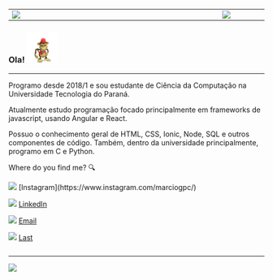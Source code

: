 



<center>
  <table>
    <tr>
        <td><img width="400px" align="left" src="https://github-readme-stats.vercel.app/api/top-langs/?username=caiotheodoro&hide=html&layout=compact&theme=dark" /></td>
        <td><img width="495px" align="left" src="https://github-readme-stats.vercel.app/api?username=caiotheodoro&theme=dark"/></td>
    </tr>   
  </table>
</center>  

### Ola! <img src="./images/dfed.gif" width="60px">

---

Programo desde 2018/1 e sou estudante de Ciência da Computação na Universidade Tecnologia do Paraná. 

Atualmente estudo programação focado principalmente em frameworks de javascript, usando Angular e React.

Possuo o conhecimento geral de HTML, CSS, Ionic, Node, SQL e outros componentes de código. Também, dentro da universidade principalmente, programo em C e Python.



Where do you find me? :mag:  
  <table>
    <tr>
  <a href="https://www.instagram.com/c.dthr/"><img src="https://github.com/caiotheodoro/curriculo/blob/main/images/instagram.png" width="16"></img></a> [Instagram](https://www.instagram.com/marciogpc/)  

  <a href="https://www.linkedin.com/in/marciogpc/"><img src="https://github.com/caiotheodoro/curriculo/blob/main/images/linkedin.png" width="16"></img></a> [LinkedIn](https://www.linkedin.com/in/caiotheodoro/)  

  <a href="mailto:gpcgabriel0@gmail.com"><img src="https://github.com/caiotheodoro/curriculo/blob/main/images/mail.png" width="16"></img></a> [Email](mailto:caio@atla.ws)  

  <a href="mailto:gpcgabriel0@gmail.com"><img src="https://github.com/caiotheodoro/curriculo/blob/main/images/lastfm.png" width="16"></img></a> [Last](https://www.last.fm/user/caio/)  
    </tr>
  <table>

---  

![](https://komarev.com/ghpvc/?username=caiotheodoro&color=blue&style=flat)
